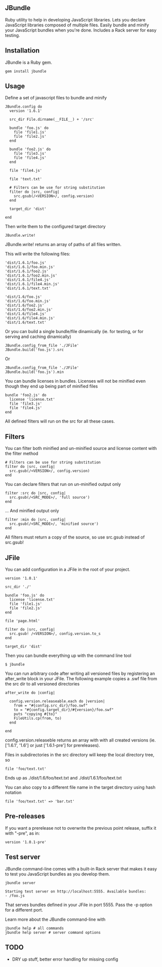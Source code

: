 ## JBundle

Ruby utility to help in developing JavaScript libraries. Lets you declare JavaScript libraries composed of multiple files. Easily bundle and minify your JavaScript bundles when you're done. Includes a Rack server for easy testing.

## Installation

JBundle is a Ruby gem.

    gem install jbundle

## Usage

Define a set of javascript files to bundle and minify

    JBundle.config do
      version '1.6.1'

      src_dir File.dirname(__FILE__) + '/src'

      bundle 'foo.js' do
        file 'file1.js'
        file 'file2.js'
      end

      bundle 'foo2.js' do
        file 'file3.js'
        file 'file4.js'
      end

      file 'file4.js'

      file 'text.txt'
      
      # Filters can be use for string substitution
      filter do |src, config|
        src.gsub(/<VERSION>/, config.version)
      end
      
      target_dir 'dist'

    end
    
Then write them to the configured target directory

    JBundle.write!
    
JBundle.write! returns an array of paths of all files written.
    
This will write the following files:

    'dist/1.6.1/foo.js'
    'dist/1.6.1/foo.min.js'
    'dist/1.6.1/foo2.js'
    'dist/1.6.1/foo2.min.js'
    'dist/1.6.1/file4.js'
    'dist/1.6.1/file4.min.js'
    'dist/1.6.1/text.txt'
    
    'dist/1.6/foo.js'
    'dist/1.6/foo.min.js'
    'dist/1.6/foo2.js'
    'dist/1.6/foo2.min.js'
    'dist/1.6/file4.js'
    'dist/1.6/file4.min.js'
    'dist/1.6/text.txt'
    
Or you can build a single bundle/file dinamically (ie. for testing, or for serving and caching dinamically)
    
    JBundle.config_from_file './JFile'
    JBundle.build('foo.js').src
    
Or

    JBundle.config_from_file './JFile'
    JBundle.build('foo.js').min
    
You can bundle licenses in bundles. Licenses will not be minified even though they end up being part of minified files

    bundle 'foo2.js' do
      license 'license.txt'
      file 'file3.js'
      file 'file4.js'
    end
    
All defined filters will run on the src for all these cases.

## Filters

You can filter both minified and un-minified source and license content with the filter method

    # Filters can be use for string substitution
    filter do |src, config|
      src.gsub(/<VERSION>/, config.version)
    end

You can declare filters that run on un-minified output only

    filter :src do |src, config|
      src.gsub(/<SRC_MODE>/, 'full source')
    end

... And minified output only

    filter :min do |src, config|
      src.gsub(/<SRC_MODE>/, 'minified source')
    end
    
All filters must return a copy of the source, so use src.gsub instead of src.gsub!


## JFile

You can add configuration in a JFile in the root of your project.

    version '1.0.1'

    src_dir './'

    bundle 'foo.js' do
      license 'license.txt'
      file 'file1.js'
      file 'file2.js'
    end

    file 'page.html'

    filter do |src, config|
      src.gsub! /<VERSION>/, config.version.to_s
    end

    target_dir 'dist'
    
Then you can bundle everything up with the command line tool

    $ jbundle
    
You can run arbitrary code after writing all versioned files by registering an after_write block in your JFile. The following example copies a .swf file from the src dir to all versioned directories

    after_write do |config|

      config.version.releaseable.each do |version|
        from = "#{config.src_dir}/foo.swf"
        to = "#{config.target_dir}/#{version}/foo.swf"
        puts "copying #{to}"
        FileUtils.cp(from, to)
      end

    end
    
config.version.releaseble returns an array with with all created versions (ie. ['1.6.1', '1.6'] or just ['1.6.1-pre'] for prereleases).

Files in subdirectories in the src directory will keep the local directory tree, so

    file 'foo/text.txt'
    
Ends up as ./dist/1.6/foo/text.txt and ./dist/1.6.1/foo/text.txt

You can also copy to a different file name in the target directory using hash notation

    file 'foo/text.txt' => 'bar.txt'
    
## Pre-releases

If you want a prerelease not to overwrite the previous point release, suffix it with "-pre", as in:

    version '1.0.1-pre'
    
## Test server

JBundle command-line comes with a built-in Rack server that makes it easy to test you JavaScript bundles as you develop them.

    jbundle server
    
    Starting test server on http://localhost:5555. Available bundles:
    - /foo.js
    
That serves bundles defined in your JFile in port 5555. Pass the -p option for a different port.

Learn more about the JBundle command-line with

    jbundle help # all commands
    jbundle help server # server command options
    
## TODO

- DRY up stuff, better error handling for missing config
    